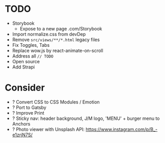 # TODO

- Storybook
  - Expose to a new page .com/Storybook
- Import normalize.css from devDep
- Remove `src/views/**/*.html` legacy files
- Fix Toggles, Tabs
- Replace wow.js by react-animate-on-scroll
- Address all `// TODO`
- Open source
- Add Strapi

# Consider

- ? Convert CSS to CSS Modules / Emotion
- ? Port to Gatsby
- ? Improve Print
- ? Sticky nav: header background, J/M logo, 'MENU' + burger menu to Anchors
- ? Photo viewer with Unsplash API: https://www.instagram.com/p/B_-e1zrjN7S/
